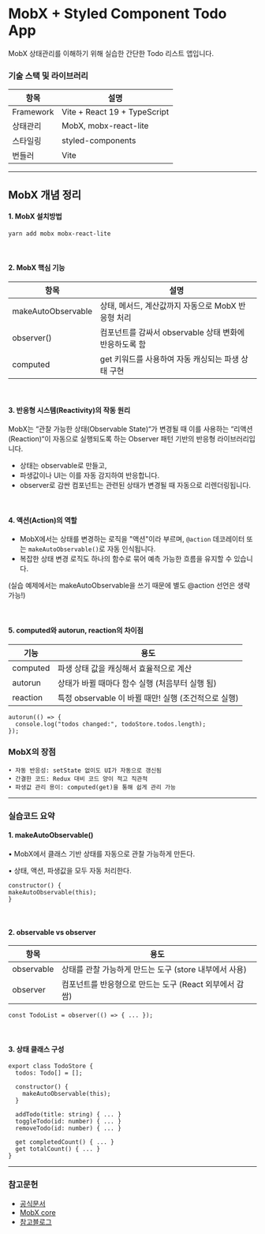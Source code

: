 # MobX + Styled Component Todo App

MobX 상태관리를 이해하기 위해 실습한 간단한 Todo 리스트 앱입니다.

### 기술 스택 및 라이브러리

| 항목      | 설명                         |
| --------- | ---------------------------- |
| Framework | Vite + React 19 + TypeScript |
| 상태관리  | MobX, mobx-react-lite        |
| 스타일링  | styled-components            |
| 번들러    | Vite                         |

---

## MobX 개념 정리

#### 1. MobX 설치방법

```bash
yarn add mobx mobx-react-lite
```

 </br>

#### 2. MobX 핵심 기능

| 항목               | 설명                                                   |
| ------------------ | ------------------------------------------------------ |
| makeAutoObservable | 상태, 메서드, 계산값까지 자동으로 MobX 반응형 처리     |
| observer()         | 컴포넌트를 감싸서 observable 상태 변화에 반응하도록 함 |
| computed           | get 키워드를 사용하여 자동 캐싱되는 파생 상태 구현     |

 </br>

#### 3. 반응형 시스템(Reactivity)의 작동 원리

MobX는 “관찰 가능한 상태(Observable State)“가 변경될 때 이를 사용하는 “리액션(Reaction)“이 자동으로 실행되도록 하는 Observer 패턴 기반의 반응형 라이브러리입니다.

- 상태는 observable로 만들고,
- 파생값이나 UI는 이를 자동 감지하여 반응합니다.
- observer로 감싼 컴포넌트는 관련된 상태가 변경될 때 자동으로 리렌더링됩니다.

 </br>

#### 4. 액션(Action)의 역할

- MobX에서는 상태를 변경하는 로직을 "액션"이라 부르며, `@action` 데코레이터 또는 `makeAutoObservable()`로 자동 인식됩니다.
- 복잡한 상태 변경 로직도 하나의 함수로 묶어 예측 가능한 흐름을 유지할 수 있습니다.

(실습 예제에서는 makeAutoObservable을 쓰기 때문에 별도 @action 선언은 생략 가능!)

 </br>

#### 5. computed와 autorun, reaction의 차이점

| 기능     | 용도                                                 |
| -------- | ---------------------------------------------------- |
| computed | 파생 상태 값을 캐싱해서 효율적으로 계산              |
| autorun  | 상태가 바뀔 때마다 함수 실행 (처음부터 실행 됨)      |
| reaction | 특정 observable 이 바뀔 때만! 실행 (조건적으로 실행) |

```tsx
autorun(() => {
  console.log("todos changed:", todoStore.todos.length);
});
```

### MobX의 장점

    • 자동 반응성: setState 없이도 UI가 자동으로 갱신됨
    • 간결한 코드: Redux 대비 코드 양이 적고 직관적
    • 파생값 관리 용이: computed(get)을 통해 쉽게 관리 가능

---

### 실습코드 요약

#### 1. makeAutoObservable()

• MobX에서 클래스 기반 상태를 자동으로 관찰 가능하게 만든다.

• 상태, 액션, 파생값을 모두 자동 처리한다.

```tsx
constructor() {
makeAutoObservable(this);
}
```

</br>

#### 2. observable vs observer

| 항목       | 용도                                                    |
| ---------- | ------------------------------------------------------- |
| observable | 상태를 관찰 가능하게 만드는 도구 (store 내부에서 사용)  |
| observer   | 컴포넌트를 반응형으로 만드는 도구 (React 외부에서 감쌈) |

```tsx
const TodoList = observer(() => { ... });
```

</br>

#### 3. 상태 클래스 구성

```tsx
export class TodoStore {
  todos: Todo[] = [];

  constructor() {
    makeAutoObservable(this);
  }

  addTodo(title: string) { ... }
  toggleTodo(id: number) { ... }
  removeTodo(id: number) { ... }

  get completedCount() { ... }
  get totalCount() { ... }
}
```

---

### 참고문헌

- [공식문서](https://mobx.js.org/getting-started)
- [MobX core](https://mobx.js.org/observable-state.html)
- [참고블로그](https://velog.io/@bluecoolgod80/Mobx-%EC%82%AC%EC%9A%A9%EB%B2%95)
